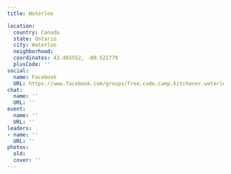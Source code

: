 ```yaml
---
title: Waterloo

location:
  country: Canada
  state: Ontario
  city: Waterloo
  neighborhood: 
  coordinates: 43.465552, -80.521779
  plusCode: ''
social:
  name: Facebook
  URL: https://www.facebook.com/groups/free.code.camp.kitchener.waterloo.on
chat:
  name: ''
  URL: ''
event:
  name: ''
  URL: ''
leaders:
- name: ''
  URL: ''
photos:
  old: 
  cover: ''
---
```

